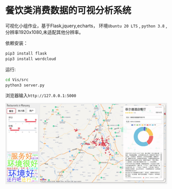 # 餐饮类消费数据的可视分析系统

可视化小组作业，基于Flask,jquery,echarts，  环境` Ubuntu 20 LTS ` , ` python 3.8 ` ,分辨率1920x1080,未适配其他分辨率。 


依赖安装：
```bash
pip3 install flask
pip3 install wordcloud
```

运行:
```bash
cd Vis/src
python3 server.py
```
浏览器输入` http://127.0.0.1:5000 `


![wip](res/wip.png)
